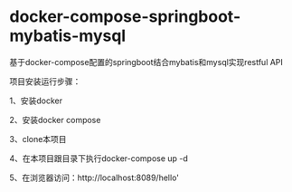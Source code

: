 # docker-compose-springboot-mybatis-mysql
基于docker-compose配置的springboot结合mybatis和mysql实现restful API

项目安装运行步骤：

1、安装docker

2、安装docker compose

3、clone本项目 

4、在本项目跟目录下执行docker-compose up -d

5、在浏览器访问：http://localhost:8089/hello'

